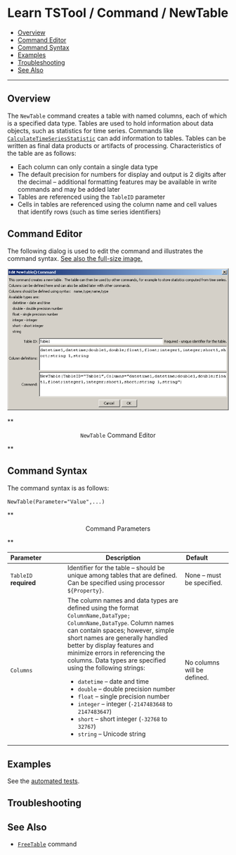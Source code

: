 # Learn TSTool / Command / NewTable #

* [Overview](#overview)
* [Command Editor](#command-editor)
* [Command Syntax](#command-syntax)
* [Examples](#examples)
* [Troubleshooting](#troubleshooting)
* [See Also](#see-also)

-------------------------

## Overview ##

The `NewTable` command creates a table with named columns, each of which is a specified data type.
Tables are used to hold information about data objects, such as statistics for time series.
Commands like [`CalculateTimeSeriesStatistic`](../CalculateTimeSeriesStatistic/CalculateTimeSeriesStatistic) can add information to tables.
Tables can be written as final data products or artifacts of processing.  Characteristics of the table are as follows:

* Each column can only contain a single data type
* The default precision for numbers for display and output is 2 digits after the
decimal – additional formatting features may be available in write commands and may be added later
* Tables are referenced using the `TableID` parameter
* Cells in tables are referenced using the column name and cell values that identify rows (such as time series identifiers)

## Command Editor ##

The following dialog is used to edit the command and illustrates the command syntax.
<a href="../NewTable.png">See also the full-size image.</a>

![NewTable](NewTable.png)

**<p style="text-align: center;">
`NewTable` Command Editor
</p>**

## Command Syntax ##

The command syntax is as follows:

```text
NewTable(Parameter="Value",...)
```
**<p style="text-align: center;">
Command Parameters
</p>**

| **Parameter**&nbsp;&nbsp;&nbsp;&nbsp;&nbsp;&nbsp;&nbsp;&nbsp;&nbsp;&nbsp;&nbsp;&nbsp; | **Description** | **Default**&nbsp;&nbsp;&nbsp;&nbsp;&nbsp;&nbsp;&nbsp;&nbsp;&nbsp;&nbsp; |
| --------------|-----------------|----------------- |
|`TableID`<br>**required**|Identifier for the table – should be unique among tables that are defined.  Can be specified using processor `${Property}`.|None – must be specified.|
|`Columns`|The column names and data types are defined using the format `ColumnName,DataType; ColumnName,DataType`.  Column names can contain spaces; however, simple short names are generally handled better by display features and minimize errors in referencing the columns.  Data types are specified using the following strings:<ul><li>`datetime` – date and time</li><li>`double` – double precision number</li><li>`float` – single precision number</li><li>`integer` – integer (`-2147483648` to `2147483647`)</li><li>`short` – short integer (`-32768` to `32767`)</li><li>`string` – Unicode string</li></ul>|No columns will be defined.|

## Examples ##

See the [automated tests](https://github.com/OpenWaterFoundation/cdss-app-tstool-test/tree/master/test/regression/commands/general/NewTable).

## Troubleshooting ##

## See Also ##

* [`FreeTable`](../FreeTable/FreeTable) command
